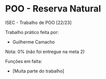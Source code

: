 # POO - Reserva Natural
ISEC - Trabalho de POO [22/23] 

Trabalho prático feita por: 
- Guilherme Camacho

Nota: 0% (não foi entregue na meta 2)

Funções em falta:
- [Muita parte do trabalho]
